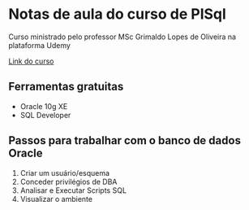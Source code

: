 # Notas de aula do curso de PlSql

Curso ministrado pelo professor MSc Grimaldo Lopes de Oliveira na plataforma Udemy

[Link do curso](https://www.udemy.com/course/como-aprender-plsql-em-tempo-recorde-praticofacil)

## Ferramentas gratuitas

- Oracle 10g XE
- SQL Developer

## Passos para trabalhar com o banco de dados Oracle

1. Criar um usuário/esquema
2. Conceder privilégios de DBA
3. Analisar e Executar Scripts SQL
4. Visualizar o ambiente

